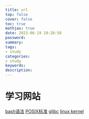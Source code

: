 ```yaml
---
title: url
top: false
cover: false
toc: true
mathjax: true
date: 2023-06-19 19:28:58
password:
summary:
tags: 
- study
categories:
- study
keywords:
description:
---
```


# 学习网站
[bash语法](https://www.gnu.org/software/bash/manual/bash.pdf)
[POSIX标准](https://pubs.opengroup.org/onlinepubs/9699919799.2018edition/)
[glibc](https://www.gnu.org/software/libc/)
[linux kernel](https://linux-kernel-labs.github.io/refs/heads/master/labs/deferred_work.html)